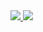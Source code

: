<a href="#">
  <img src="https://svedev-github-stats.vercel.app/api?username=svedev0&theme=nightowl&bg_color=00000000&hide_border=true&hide_rank=true&show_icons=true&custom_title=General%20statistics&hide=issues&disable_animations=true">
</a>
<a href="#">
  <img src="https://svedev-github-stats.vercel.app/api/top-langs/?username=svedev0&exclude_repo=svedev0,svedev.se,svedev-se-api,GamesPython,Games,AutismOrientedProgramming&hide=CSS,SCSS,HTML&theme=nightowl&bg_color=00000000&hide_border=true&layout=compact&disable_animations=true&custom_title=Most%20used%20languages">
</a>
